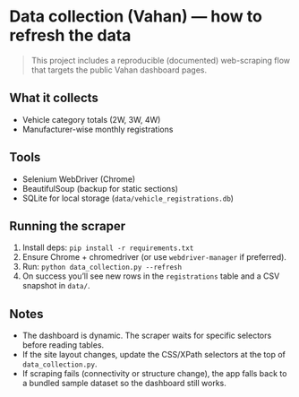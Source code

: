 # Data collection (Vahan) — how to refresh the data

> This project includes a reproducible (documented) web-scraping flow that targets the public Vahan dashboard pages.

## What it collects
- Vehicle category totals (2W, 3W, 4W)
- Manufacturer-wise monthly registrations

## Tools
- Selenium WebDriver (Chrome)
- BeautifulSoup (backup for static sections)
- SQLite for local storage (`data/vehicle_registrations.db`)

## Running the scraper
1. Install deps: `pip install -r requirements.txt`
2. Ensure Chrome + chromedriver (or use `webdriver-manager` if preferred).
3. Run: `python data_collection.py --refresh`
4. On success you’ll see new rows in the `registrations` table and a CSV snapshot in `data/`.

## Notes
- The dashboard is dynamic. The scraper waits for specific selectors before reading tables.
- If the site layout changes, update the CSS/XPath selectors at the top of `data_collection.py`.
- If scraping fails (connectivity or structure change), the app falls back to a bundled sample dataset so the dashboard still works.

